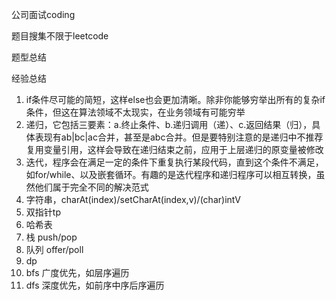 公司面试coding

题目搜集不限于leetcode

题型总结

经验总结

1. if条件尽可能的简短，这样else也会更加清晰。除非你能够穷举出所有的复杂if条件，但这在算法领域不太现实，在业务领域有可能穷举
2. 递归，它包括三要素：a.终止条件、b.递归调用（递）、c.返回结果（归），具体表现有ab|bc|ac合并，甚至是abc合并。但是要特别注意的是递归中不推荐复用变量引用，这样会导致在递归结束之前，应用于上层递归的原变量被修改
3. 迭代，程序会在满足一定的条件下重复执行某段代码，直到这个条件不满足，如for/while、以及嵌套循环。有趣的是迭代程序和递归程序可以相互转换，虽然他们属于完全不同的解决范式
4. 字符串，charAt(index)/setCharAt(index,v)/(char)intV
5. 双指针tp
6. 哈希表
7. 栈 push/pop
8. 队列 offer/poll
9. dp 
10. bfs 广度优先，如层序遍历
11. dfs 深度优先，如前序中序后序遍历
